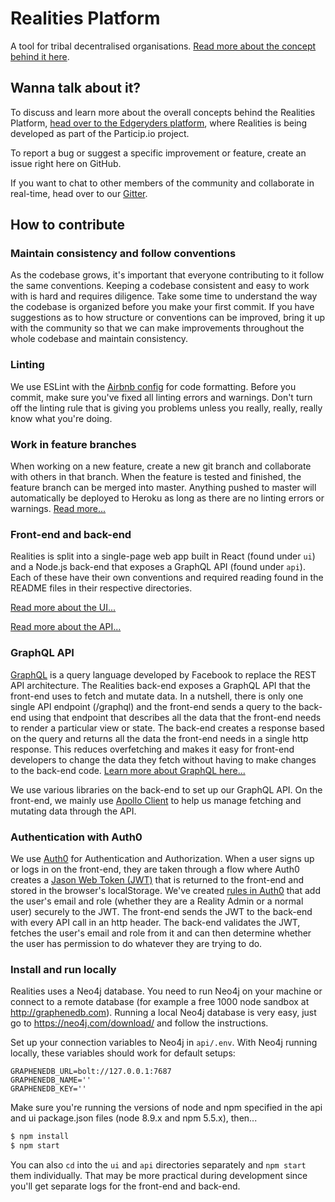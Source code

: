 # Realities Platform

A tool for tribal decentralised organisations. [Read more about the concept behind it here](https://edgeryders.eu/t/realities-project-white-paper/9064).

## Wanna talk about it?

To discuss and learn more about the overall concepts behind the Realities Platform, [head over to the Edgeryders platform](https://edgeryders.eu/c/workspaces/participio), where Realities is being developed as part of the Particip.io project.

To report a bug or suggest a specific improvement or feature, create an issue right here on GitHub.

If you want to chat to other members of the community and collaborate in real-time, head over to our [Gitter](https://gitter.im/realities).

## How to contribute

### Maintain consistency and follow conventions

As the codebase grows, it's important that everyone contributing to it follow the same conventions. Keeping a codebase consistent and easy to work with is hard and requires diligence. Take some time to understand the way the codebase is organized before you make your first commit. If you have suggestions as to how structure or conventions can be improved, bring it up with the community so that we can make improvements throughout the whole codebase and maintain consistency. 

### Linting

We use ESLint with the [Airbnb config](https://github.com/airbnb/javascript) for code formatting. Before you commit, make sure you've fixed all linting errors and warnings. Don't turn off the linting rule that is giving you problems unless you really, really, really know what you're doing. 

### Work in feature branches

When working on a new feature, create a new git branch and collaborate with others in that branch. When the feature is tested and finished, the feature branch can be merged into master. Anything pushed to master will automatically be deployed to Heroku as long as there are no linting errors or warnings. [Read more...](https://www.atlassian.com/git/tutorials/comparing-workflows/feature-branch-workflow)

### Front-end and back-end

Realities is split into a single-page web app built in React (found under `ui`) and a Node.js back-end that exposes a GraphQL API (found under `api`). Each of these have their own conventions and required reading found in the README files in their respective directories.

[Read more about the UI...](./ui/README.md)

[Read more about the API...](./api/README.md)

### GraphQL API

[GraphQL](https://graphql.org/) is a query language developed by Facebook to replace the REST API architecture. The Realities back-end exposes a GraphQL API that the front-end uses to fetch and mutate data. In a nutshell, there is only one single API endpoint (/graphql) and the front-end sends a query to the back-end using that endpoint that describes all the data that the front-end needs to render a particular view or state. The back-end creates a response based on the query and returns all the data the front-end needs in a single http response. This reduces overfetching and makes it easy for front-end developers to change the data they fetch without having to make changes to the back-end code. [Learn more about GraphQL here...](https://graphql.org/learn/)

We use various libraries on the back-end to set up our GraphQL API. On the front-end, we mainly use [Apollo Client](https://www.apollographql.com/docs/react/) to help us manage fetching and mutating data through the API.

### Authentication with Auth0

We use [Auth0](https://auth0.com/) for Authentication and Authorization. When a user signs up or logs in on the front-end, they are taken through a flow where Auth0 creates a [Jason Web Token (JWT)](https://jwt.io/) that is returned to the front-end and stored in the browser's localStorage. We've created [rules in Auth0](https://auth0.com/docs/rules/current) that add the user's email and role (whether they are a Reality Admin or a normal user) securely to the JWT. The front-end sends the JWT to the back-end with every API call in an http header. The back-end validates the JWT, fetches the user's email and role from it and can then determine whether the user has permission to do whatever they are trying to do. 

### Install and run locally

Realities uses a Neo4j database. You need to run Neo4j on your machine or connect to a remote database (for example a free 1000 node sandbox at http://graphenedb.com). Running a local Neo4j database is very easy, just go to https://neo4j.com/download/ and follow the instructions.

Set up your connection variables to Neo4j in `api/.env`. With Neo4j running locally, these variables should work for default setups:

```
GRAPHENEDB_URL=bolt://127.0.0.1:7687
GRAPHENEDB_NAME=''
GRAPHENEDB_KEY=''
```

Make sure you're running the versions of node and npm specified in the api and ui package.json files (node 8.9.x and npm 5.5.x), then...

```bash
$ npm install
$ npm start
```

You can also `cd` into the `ui` and `api` directories separately and `npm start` them individually. That may be more practical during development since you'll get separate logs for the front-end and back-end. 
